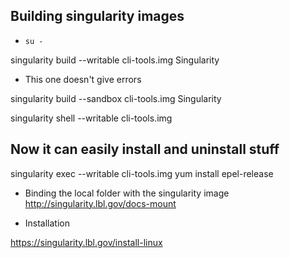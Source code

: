 ## Building singularity images

- `su - `

singularity build --writable cli-tools.img Singularity

- This one doesn't give errors

singularity build --sandbox cli-tools.img Singularity 

singularity shell --writable cli-tools.img

## Now it can easily install and uninstall stuff

singularity exec --writable cli-tools.img yum install epel-release


- Binding the local folder with the singularity image
http://singularity.lbl.gov/docs-mount



- Installation 


https://singularity.lbl.gov/install-linux
